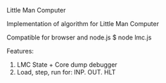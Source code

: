 Little Man Computer

Implementation of algorithm for Little Man Computer

Compatible for browser and node.js
$ node lmc.js

Features:
1) LMC State + Core dump debugger
2) Load, step, run for: INP. OUT. HLT

